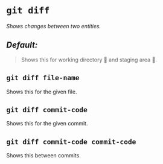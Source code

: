 # `git diff`

_Shows changes between two entities._

## **_Default:_**

> Shows this for working directory :open_file_folder: and staging area :pencil:.

## `git diff file-name`

Shows this for the given file.

## `git diff commit-code`

Shows this for the given commit.

## `git diff commit-code commit-code`

Shows this between commits.

